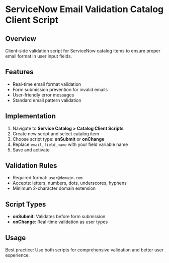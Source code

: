 # ServiceNow Email Validation Catalog Client Script

## Overview
Client-side validation script for ServiceNow catalog items to ensure proper email format in user input fields.

## Features
- Real-time email format validation
- Form submission prevention for invalid emails
- User-friendly error messages
- Standard email pattern validation

## Implementation
1. Navigate to **Service Catalog > Catalog Client Scripts**
2. Create new script and select catalog item
3. Choose script type: **onSubmit** or **onChange**
4. Replace `email_field_name` with your field variable name
5. Save and activate

## Validation Rules
- Required format: `user@domain.com`
- Accepts: letters, numbers, dots, underscores, hyphens
- Minimum 2-character domain extension

## Script Types
- **onSubmit**: Validates before form submission
- **onChange**: Real-time validation as user types

## Usage
Best practice: Use both scripts for comprehensive validation and better user experience.
